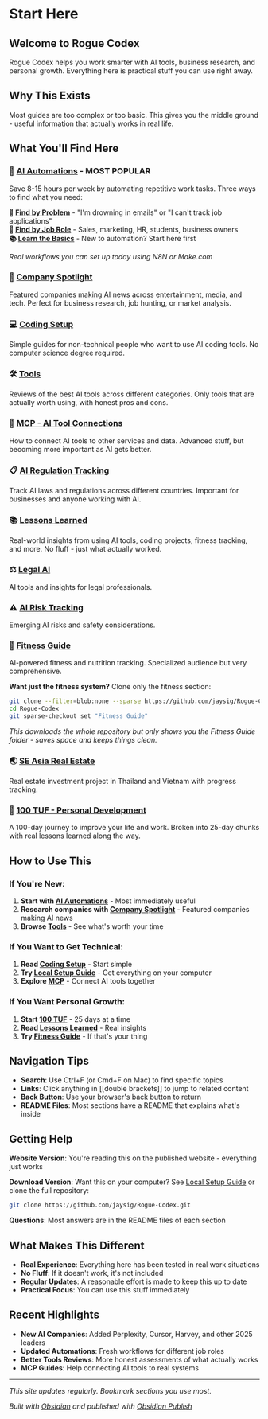# Start Here

## Welcome to Rogue Codex

Rogue Codex helps you work smarter with AI tools, business research, and personal growth. Everything here is practical stuff you can use right away.

## Why This Exists

Most guides are too complex or too basic. This gives you the middle ground - useful information that actually works in real life.

## What You'll Find Here

### 🤖 [AI Automations](AI%20Automations/AI%20Automations%20Guide.md) - **MOST POPULAR**
Save 8-15 hours per week by automating repetitive work tasks. Three ways to find what you need:

**🎯 [Find by Problem](AI%20Automations/Automation%20Workflows%20by%20Problem.md)** - "I'm drowning in emails" or "I can't track job applications"  
**👔 [Find by Job Role](AI%20Automations/Automation%20Workflows%20by%20Job%20Role.md)** - Sales, marketing, HR, students, business owners  
**📚 [Learn the Basics](AI%20Automations/Automation%20Best%20Practices.md)** - New to automation? Start here first

*Real workflows you can set up today using N8N or Make.com*

### 🌟 [Company Spotlight](Company%20Spotlight/CompanyGuide.md)
Featured companies making AI news across entertainment, media, and tech. Perfect for business research, job hunting, or market analysis.

### 💻 [Coding Setup](Coding%20Setup/Coding%20Setup.md) 
Simple guides for non-technical people who want to use AI coding tools. No computer science degree required.

### 🛠️ [Tools](Tools/Tool%20Guide.md)
Reviews of the best AI tools across different categories. Only tools that are actually worth using, with honest pros and cons.

### 🔗 [MCP - AI Tool Connections](MCP/MCP%20Setup%20Guide.md)
How to connect AI tools to other services and data. Advanced stuff, but becoming more important as AI gets better.

### 📋 [AI Regulation Tracking](AI%20Regulation/Regulation%20Overview.md)
Track AI laws and regulations across different countries. Important for businesses and anyone working with AI.

### 📚 [Lessons Learned](Lessons%20Learned/Lessons%20Overview.md)
Real-world insights from using AI tools, coding projects, fitness tracking, and more. No fluff - just what actually worked.

### ⚖️ [Legal AI](Legal%20AI/Legal%20AI%20Overview.md)
AI tools and insights for legal professionals.

### ⚠️ [AI Risk Tracking](AI%20Risk/AI%20Risks.md)
Emerging AI risks and safety considerations.

### 💪 [Fitness Guide](Fitness%20Guide/Fitness%20Guide%20Master.md)
AI-powered fitness and nutrition tracking. Specialized audience but very comprehensive.

**Want just the fitness system?** Clone only the fitness section:
```bash
git clone --filter=blob:none --sparse https://github.com/jaysig/Rogue-Codex.git
cd Rogue-Codex
git sparse-checkout set "Fitness Guide"
```
*This downloads the whole repository but only shows you the Fitness Guide folder - saves space and keeps things clean.*

### 🌏 [SE Asia Real Estate](SE%20Asia%20Real%20Estate/SE%20Asia%20Real%20Estate%20Overview.md)
Real estate investment project in Thailand and Vietnam with progress tracking.

### 🎯 [100 TUF - Personal Development](100%20TUF/100%20TUF%20Journey%20Overview.md)
A 100-day journey to improve your life and work. Broken into 25-day chunks with real lessons learned along the way.

## How to Use This

### If You're New:
1. **Start with [AI Automations](AI%20Automations/AI%20Automations%20Guide.md)** - Most immediately useful
2. **Research companies with [Company Spotlight](Company%20Spotlight/CompanyGuide.md)** - Featured companies making AI news
3. **Browse [Tools](Tools/Tool%20Guide.md)** - See what's worth your time

### If You Want to Get Technical:
1. **Read [Coding Setup](Coding%20Setup/Coding%20Setup.md)** - Start simple
2. **Try [Local Setup Guide](Local%20Setup%20Guide.md)** - Get everything on your computer
3. **Explore [MCP](MCP/MCP%20Setup%20Guide.md)** - Connect AI tools together

### If You Want Personal Growth:
1. **Start [100 TUF](100%20TUF/100%20TUF%20Journey%20Overview.md)** - 25 days at a time
2. **Read [Lessons Learned](Lessons%20Learned/Lessons%20Overview.md)** - Real insights
3. **Try [Fitness Guide](Fitness%20Guide/Fitness%20Guide%20Master.md)** - If that's your thing

## Navigation Tips

- **Search**: Use Ctrl+F (or Cmd+F on Mac) to find specific topics
- **Links**: Click anything in [[double brackets]] to jump to related content  
- **Back Button**: Use your browser's back button to return
- **README Files**: Most sections have a README that explains what's inside

## Getting Help

**Website Version**: You're reading this on the published website - everything just works

**Download Version**: Want this on your computer? See [Local Setup Guide](Local%20Setup%20Guide.md) or clone the full repository:
```bash
git clone https://github.com/jaysig/Rogue-Codex.git
```

**Questions**: Most answers are in the README files of each section

## What Makes This Different

- **Real Experience**: Everything here has been tested in real work situations
- **No Fluff**: If it doesn't work, it's not included
- **Regular Updates**: A reasonable effort is made to keep this up to date
- **Practical Focus**: You can use this stuff immediately

## Recent Highlights

- **New AI Companies**: Added Perplexity, Cursor, Harvey, and other 2025 leaders
- **Updated Automations**: Fresh workflows for different job roles  
- **Better Tools Reviews**: More honest assessments of what actually works
- **MCP Guides**: Help connecting AI tools to real systems

---

*This site updates regularly. Bookmark sections you use most.*

*Built with [Obsidian](https://obsidian.md) and published with [Obsidian Publish](https://obsidian.md/publish)*